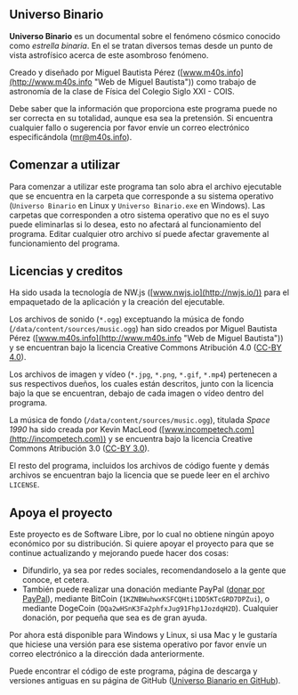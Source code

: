 Universo Binario
----------------

**Universo Binario** es un documental sobre el fenómeno cósmico conocido como *estrella binaria*. En el se tratan diversos temas desde un punto de vista astrofísico acerca de este asombroso fenómeno.

Creado y diseñado por Miguel Bautista Pérez ([www.m40s.info](http://www.m40s.info "Web de Miguel Bautista")) como trabajo de astronomía de la clase de Física del Colegio Siglo XXI - COIS.

Debe saber que la información que proporciona este programa puede no ser correcta en su totalidad, aunque esa sea la pretensión. Si encuentra cualquier fallo o sugerencia por favor envíe un correo electrónico especificándola ([mr@m40s.info](mailto:mr@m40s.info)).

Comenzar a utilizar
---------------------

Para comenzar a utilizar este programa tan solo abra el archivo ejecutable que se encuentra en la carpeta que corresponde a su sistema operativo (`Universo Binario` en Linux y `Universo Binario.exe` en Windows). Las carpetas que corresponden a otro sistema operativo que no es el suyo puede eliminarlas si lo desea, esto no afectará al funcionamiento del programa.
Editar cualquier otro archivo sí puede afectar gravemente al funcionamiento del programa.

Licencias y creditos
--------------------

Ha sido usada la tecnología de NW.js ([www.nwjs.io](http://nwjs.io/)) para el empaquetado de la aplicación y la creación del ejecutable.

Los archivos de sonido (`*.ogg`) exceptuando la música de fondo (`/data/content/sources/music.ogg`) han sido creados por Miguel Bautista Pérez ([www.m40s.info](http://www.m40s.info "Web de Miguel Bautista")) y se encuentran bajo la licencia Creative Commons Atribución 4.0 ([CC-BY 4.0](http://creativecommons.org/licenses/by/4.0)).

Los archivos de imagen y vídeo (`*.jpg`, `*.png`, `*.gif`, `*.mp4`) pertenecen a sus respectivos dueños, los cuales están descritos, junto con la licencia bajo la que se encuentran, debajo de cada imagen o vídeo dentro del programa.

La música de fondo (`/data/content/sources/music.ogg`), titulada *Space 1990* ha sido creada por Kevin MacLeod ([www.incompetech.com](http://incompetech.com)) y se encuentra bajo la licencia Creative Commons Atribución 3.0 ([CC-BY 3.0](http://creativecommons.org/licenses/by/3.0)).

El resto del programa, incluidos los archivos de código fuente y demás archivos se encuentran bajo la licencia que se puede leer en el archivo `LICENSE`.

Apoya el proyecto
-----------------

Este proyecto es de Software Libre, por lo cual no obtiene ningún apoyo económico por su distribución. Si quiere apoyar el proyecto para que se continue actualizando y mejorando puede hacer dos cosas:

* Difundirlo, ya sea por redes sociales, recomendandoselo a la gente que conoce, et cetera.
* También puede realizar una donación mediante PayPal ([donar por PayPal](https://www.paypal.com/cgi-bin/webscr?cmd=_donations&business=afrykaperez%40gmail%2ecom&lc=US&item_name=M40S&item_number=Miguel%20Bautista&no_note=0&currency_code=EUR&bn=PP%2dDonationsBF%3abtn_donateCC_LG%2egif%3aNonHostedGuest)), mediante BitCoin (`1KZNBWuhwxKSFCQHti1DD5KTcGRD7DPZui`), o mediante DogeCoin (`DQa2wHSnK3Fa2phfxJug91Fhp1JozdqH2D`). Cualquier donación, por pequeña que sea es de gran ayuda.

Por ahora está disponible para Windows y Linux, si usa Mac y le gustaría que hiciese una versión para ese sistema operativo por favor envíe un correo electrónico a la dirección dada anteriormente.

Puede encontrar el código de este programa, página de descarga y versiones antiguas en su página de GitHub ([Universo Bianario en GitHub](https://github.com/m40s/universo-binario)).
